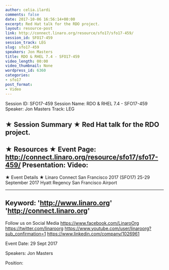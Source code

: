 ```yaml
---
author: celia.ilardi
comments: false
date: 2017-10-06 16:56:14+00:00
excerpt: Red Hat talk for the RDO project.
layout: resource-post
link: http://connect.linaro.org/resource/sfo17/sfo17-459/
session_id: SFO17-459
session_track: LEG
slug: sfo17-459
speakers: Jon Masters
title: RDO & RHEL 7.4 - SFO17-459
video_length: 00:00
video_thumbnail: None
wordpress_id: 6360
categories:
- sfo17
post_format:
- Video
---
```


Session ID: SFO17-459
Session Name: RDO & RHEL 7.4 - SFO17-459
Speaker: Jon Masters
Track: LEG


★ Session Summary ★
Red Hat talk for the RDO project.
---------------------------------------------------
★ Resources ★
Event Page: http://connect.linaro.org/resource/sfo17/sfo17-459/
Presentation: 
Video: 
 ---------------------------------------------------

★ Event Details ★
Linaro Connect San Francisco 2017 (SFO17)
25-29 September 2017
Hyatt Regency San Francisco Airport

---------------------------------------------------
Keyword: 
'http://www.linaro.org'
'http://connect.linaro.org'
---------------------------------------------------
Follow us on Social Media
https://www.facebook.com/LinaroOrg
https://twitter.com/linaroorg
https://www.youtube.com/user/linaroorg?sub_confirmation=1
https://www.linkedin.com/company/1026961

Event Date: 29 Sept 2017

Speakers: Jon Masters

Position: 
